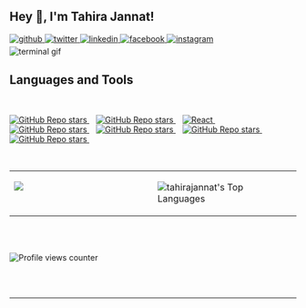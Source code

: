 ## Hey 👋, I'm Tahira Jannat!  
  

<a href="https://github.com/tahirajannat" target="_blank">
<img src=https://img.shields.io/badge/github-%2324292e.svg?&style=for-the-badge&logo=github&logoColor=white alt=github style="margin-bottom: 5px;" />
</a>
<a href="https://twitter.com/iamtahirajannat" target="_blank">
<img src=https://img.shields.io/badge/twitter-%2300acee.svg?&style=for-the-badge&logo=twitter&logoColor=white alt=twitter style="margin-bottom: 5px;" />
</a>
<a href="https://linkedin.com/in/tahirajannat" target="_blank">
<img src=https://img.shields.io/badge/linkedin-%231E77B5.svg?&style=for-the-badge&logo=linkedin&logoColor=white alt=linkedin style="margin-bottom: 5px;" />
</a>
<a href="https://www.facebook.com/iamtahirajannat" target="_blank">
<img src=https://img.shields.io/badge/facebook-%232E87FB.svg?&style=for-the-badge&logo=facebook&logoColor=white alt=facebook style="margin-bottom: 5px;" />
</a>
<a href="https://instagram.com/iamtahirajannat" target="_blank">
<img src=https://img.shields.io/badge/instagram-%23000000.svg?&style=for-the-badge&logo=instagram&logoColor=white alt=instagram style="margin-bottom: 5px;" />
</a>  

<br/> 

<img src="./terminal (2).gif" alt="terminal gif">

<!---
### Glad to see you here!  
A passionate Frontend Developer with a love for crafting exceptional user experiences.  Currently contributing to <a href='#'>WebAppick</a>. I bring designs to life with clean and semantic code, ensuring visually appealing and responsive web interfaces. Proficient in React.js, I leverage its component-based architecture to build robust and scalable applications. A fan of utility-first CSS frameworks, I use Tailwind CSS to streamline styling, ensuring a maintainable and consistent design system. Exploring new trends and best practices in frontend development to stay ahead in this ever-evolving tech landscape.
<!---
### Fun Facts

<!---

- 😄 Pronouns: Taa-hi-rah jan-nat
- ⚡ Fun fact: I believe that good design enhances the overall user experience!

Let's code and create delightful user interfaces together! 💻✨
----->

<br/> 

## Languages and Tools  
<br />

<p =''>
 <a href="#">
  <img alt="GitHub Repo stars" src="https://img.shields.io/badge/HTML5-E34F26?style=for-the-badge&logo=html5&logoColor=white">
</a>&nbsp;&nbsp;
      <a href="#">
  <img alt="GitHub Repo stars" src="https://img.shields.io/badge/CSS3-1572B6?style=for-the-badge&logo=css3&logoColor=white">
</a>&nbsp;&nbsp;
 <a href="">
    <img alt="React" src="https://img.shields.io/badge/React-20232A?style=for-the-badge&logo=react&logoColor=61DAFB" />        
  </a>&nbsp;&nbsp;
  <a href="#">
  <img alt="GitHub Repo stars" src="https://img.shields.io/badge/Redux-593D88?style=for-the-badge&logo=redux&logoColor=white">
</a>&nbsp;&nbsp;
   <a href="#">
  <img alt="GitHub Repo stars" src="https://img.shields.io/badge/JavaScript-323330?style=for-the-badge&logo=javascript&logoColor=F7DF1E">
</a>&nbsp;&nbsp;
      <a href="#">
  <img alt="GitHub Repo stars" src="https://img.shields.io/badge/Tailwind_CSS-38B2AC?style=for-the-badge&logo=tailwind-css&logoColor=white">
</a>&nbsp;&nbsp;
      <a href="#">
  <img alt="GitHub Repo stars" src="https://img.shields.io/badge/Wordpress-21759B?style=for-the-badge&logo=wordpress&logoColor=white">
</a>&nbsp;&nbsp;
</p>

<br/>  
<!---
<div align='center'>

 [![](https://github-readme-streak-stats.herokuapp.com?user=TahiraJannat&background=000000&border=FF9707&stroke=EBD84D&ring=FF9707&fire=FF9707&currStreakNum=FF9707&sideNums=60EBBE&currStreakLabel=EBEBEB&sideLabels=FF9707&dates=EBEBEB&excludeDaysLabel=D2EB10)](https://git.io/streak-stats)

</div>
-->
<table><tr width="100%"><td valign="top" width="50%">

[![](https://github-readme-streak-stats.herokuapp.com?user=TahiraJannat&background=000000&border=FF9707&stroke=EBD84D&ring=FF9707&fire=FF9707&currStreakNum=FF9707&sideNums=60EBBE&currStreakLabel=EBEBEB&sideLabels=FF9707&dates=EBEBEB&excludeDaysLabel=D2EB10)](https://git.io/streak-stats)
</td><td valign="top" width="50%">

![tahirajannat's Top Languages](https://github-readme-stats.vercel.app/api/top-langs/?username=tahirajannat&theme=blue-green&show_icons=true&hide_border=false&layout=compact)</td></tr></table>  
<br />


![Profile views counter](https://komarev.com/ghpvc/?username=TahiraJannat&&style=flat-square)  
  

<br/>  


<br />

----
<!---
## Github Stats  
<table><tr><td valign="top" width="50%">

<div align="center"><img src="https://github-readme-stats.vercel.app/api?username=TahiraJannat&show_icons=true&count_private=true&hide_border=true" align="center" /></div>

</td><td valign="top" width="50%">

<div align="center"><img src="https://github-readme-stats.vercel.app/api/top-langs/?username=TahiraJannat&hide_border=true&layout=compact" align="center" /></div>

</td></tr></table>  

<br/>  


  

<br/>  

<div align="center">Generated using <a href="https://profilinator.rishav.dev/" target="_blank">Github Profilinator</a></div>


![TahiraJannat's Stats](https://github-readme-stats.vercel.app/api?username=TahiraJannat&theme=vue-dark&show_icons=true&hide_border=true&count_private=true)
![TahiraJannat's Streak](https://github-readme-streak-stats.herokuapp.com/?user=TahiraJannat&theme=vue-dark&hide_border=true)
![TahiraJannat's Top Languages](https://github-readme-stats.vercel.app/api/top-langs/?username=TahiraJannat&theme=vue-dark&show_icons=true&hide_border=true&layout=compact)

-->
